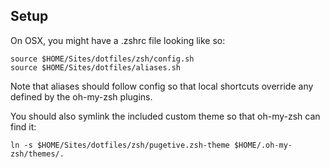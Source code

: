Setup
-----

On OSX, you might have a .zshrc file looking like so:

```shell
source $HOME/Sites/dotfiles/zsh/config.sh
source $HOME/Sites/dotfiles/aliases.sh
```

Note that aliases should follow config so that local shortcuts override any defined by the oh-my-zsh plugins.

You should also symlink the included custom theme so that oh-my-zsh can find it:

```shell
ln -s $HOME/Sites/dotfiles/zsh/pugetive.zsh-theme $HOME/.oh-my-zsh/themes/.
```
